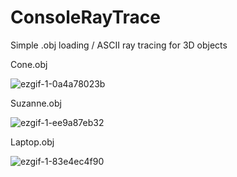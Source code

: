 # ConsoleRayTrace

Simple .obj loading / ASCII ray tracing for 3D objects

Cone.obj

![ezgif-1-0a4a78023b](https://user-images.githubusercontent.com/16216664/168606433-09367c1a-f1d6-4e6c-841a-f7ac7c571606.gif)

Suzanne.obj

![ezgif-1-ee9a87eb32](https://user-images.githubusercontent.com/16216664/168606466-593db04c-5639-4747-a372-286e40c969c5.gif)

Laptop.obj

![ezgif-1-83e4ec4f90](https://user-images.githubusercontent.com/16216664/168606501-9824ee32-9b79-42e5-bf9b-2aae5db20939.gif)
